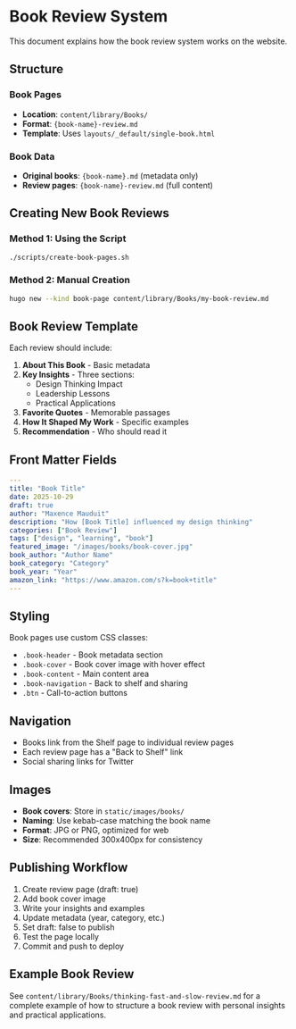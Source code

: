 # Book Review System

This document explains how the book review system works on the website.

## Structure

### Book Pages
- **Location**: `content/library/Books/`
- **Format**: `{book-name}-review.md`
- **Template**: Uses `layouts/_default/single-book.html`

### Book Data
- **Original books**: `{book-name}.md` (metadata only)
- **Review pages**: `{book-name}-review.md` (full content)

## Creating New Book Reviews

### Method 1: Using the Script
```bash
./scripts/create-book-pages.sh
```

### Method 2: Manual Creation
```bash
hugo new --kind book-page content/library/Books/my-book-review.md
```

## Book Review Template

Each review should include:

1. **About This Book** - Basic metadata
2. **Key Insights** - Three sections:
   - Design Thinking Impact
   - Leadership Lessons  
   - Practical Applications
3. **Favorite Quotes** - Memorable passages
4. **How It Shaped My Work** - Specific examples
5. **Recommendation** - Who should read it

## Front Matter Fields

```yaml
---
title: "Book Title"
date: 2025-10-29
draft: true
author: "Maxence Mauduit"
description: "How [Book Title] influenced my design thinking"
categories: ["Book Review"]
tags: ["design", "learning", "book"]
featured_image: "/images/books/book-cover.jpg"
book_author: "Author Name"
book_category: "Category"
book_year: "Year"
amazon_link: "https://www.amazon.com/s?k=book+title"
---
```

## Styling

Book pages use custom CSS classes:
- `.book-header` - Book metadata section
- `.book-cover` - Book cover image with hover effect
- `.book-content` - Main content area
- `.book-navigation` - Back to shelf and sharing
- `.btn` - Call-to-action buttons

## Navigation

- Books link from the Shelf page to individual review pages
- Each review page has a "Back to Shelf" link
- Social sharing links for Twitter

## Images

- **Book covers**: Store in `static/images/books/`
- **Naming**: Use kebab-case matching the book name
- **Format**: JPG or PNG, optimized for web
- **Size**: Recommended 300x400px for consistency

## Publishing Workflow

1. Create review page (draft: true)
2. Add book cover image
3. Write your insights and examples
4. Update metadata (year, category, etc.)
5. Set draft: false to publish
6. Test the page locally
7. Commit and push to deploy

## Example Book Review

See `content/library/Books/thinking-fast-and-slow-review.md` for a complete example of how to structure a book review with personal insights and practical applications.

